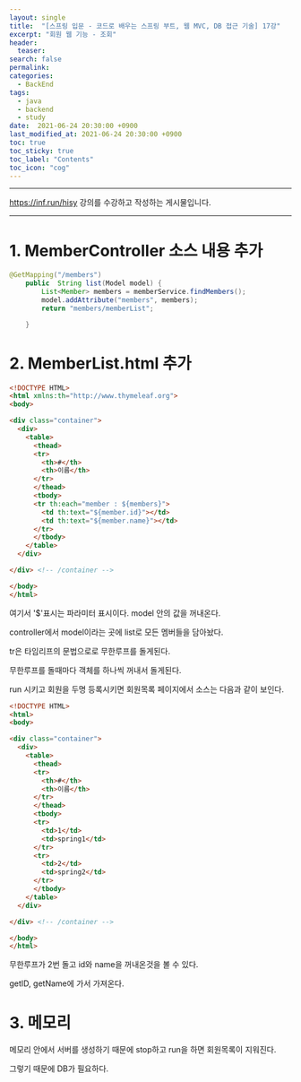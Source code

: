```yaml
---
layout: single
title:  "[스프링 입문 - 코드로 배우는 스프링 부트, 웹 MVC, DB 접근 기술] 17강"
excerpt: "회원 웹 기능 - 조회"
header:
  teaser: 
search: false
permalink:
categories: 
  - BackEnd
tags:
  - java
  - backend
  - study
date:  2021-06-24 20:30:00 +0900
last_modified_at: 2021-06-24 20:30:00 +0900
toc: true
toc_sticky: true
toc_label: "Contents"
toc_icon: "cog"
---
```

---

<https://inf.run/hisy> 강의를 수강하고 작성하는 게시물입니다.

---

# 1. MemberController 소스 내용 추가

```java
@GetMapping("/members")
    public  String list(Model model) {
        List<Member> members = memberService.findMembers();
        model.addAttribute("members", members);
        return "members/memberList";

    }

```

# 2. MemberList.html 추가

```html
<!DOCTYPE HTML>
<html xmlns:th="http://www.thymeleaf.org">
<body>

<div class="container">
  <div>
    <table>
      <thead>
      <tr>
        <th>#</th>
        <th>이름</th>
      </tr>
      </thead>
      <tbody>
      <tr th:each="member : ${members}">
        <td th:text="${member.id}"></td>
        <td th:text="${member.name}"></td>
      </tr>
      </tbody>
    </table>
  </div>

</div> <!-- /container -->

</body>
</html>
```

여기서 '$'표시는 파라미터 표시이다. model 안의 값을 꺼내온다.

controller에서 model이라는 곳에 list로 모든 멤버들을 담아놨다.

tr은 타임리프의 문법으로로 무한루프를 돌게된다.

무한루프를 돌때마다 객체를 하나씩 꺼내서 돌게된다.

run 시키고 회원을 두명 등록시키면 회원목록 페이지에서 소스는 다음과 같이 보인다.

```html
<!DOCTYPE HTML>
<html>
<body>

<div class="container">
  <div>
    <table>
      <thead>
      <tr>
        <th>#</th>
        <th>이름</th>
      </tr>
      </thead>
      <tbody>
      <tr>
        <td>1</td>
        <td>spring1</td>
      </tr>
      <tr>
        <td>2</td>
        <td>spring2</td>
      </tr>
      </tbody>
    </table>
  </div>

</div> <!-- /container -->

</body>
</html>
```

무한루프가 2번 돌고 id와 name을 꺼내온것을 볼 수 있다.

getID, getName에 가서 가져온다.

# 3. 메모리

메모리 안에서 서버를 생성하기 때문에 stop하고 run을 하면 회원목록이 지워진다.

그렇기 때문에 DB가 필요하다.
